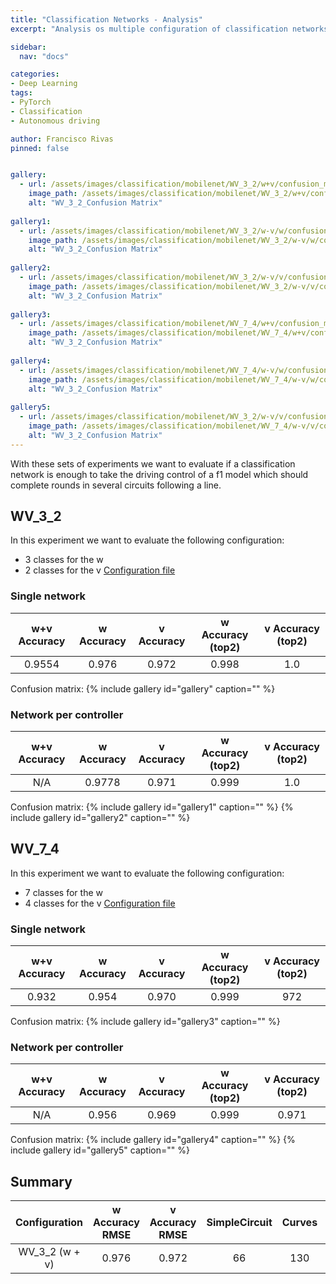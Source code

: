 ```yaml
---
title: "Classification Networks - Analysis"
excerpt: "Analysis os multiple configuration of classification networks."

sidebar:
  nav: "docs"

categories:
- Deep Learning
tags:
- PyTorch
- Classification
- Autonomous driving

author: Francisco Rivas
pinned: false


gallery:
  - url: /assets/images/classification/mobilenet/WV_3_2/w+v/confusion_matrix.png
    image_path: /assets/images/classification/mobilenet/WV_3_2/w+v/confusion_matrix.png
    alt: "WV_3_2_Confusion Matrix"
    
gallery1:
  - url: /assets/images/classification/mobilenet/WV_3_2/w-v/w/confusion_matrix.png
    image_path: /assets/images/classification/mobilenet/WV_3_2/w-v/w/confusion_matrix.png
    alt: "WV_3_2_Confusion Matrix"
    
gallery2:
  - url: /assets/images/classification/mobilenet/WV_3_2/w-v/v/confusion_matrix.png
    image_path: /assets/images/classification/mobilenet/WV_3_2/w-v/v/confusion_matrix.png
    alt: "WV_3_2_Confusion Matrix"
    
gallery3:
  - url: /assets/images/classification/mobilenet/WV_7_4/w+v/confusion_matrix.png
    image_path: /assets/images/classification/mobilenet/WV_7_4/w+v/confusion_matrix.png
    alt: "WV_3_2_Confusion Matrix"
    
gallery4:
  - url: /assets/images/classification/mobilenet/WV_7_4/w-v/w/confusion_matrix.png
    image_path: /assets/images/classification/mobilenet/WV_7_4/w-v/w/confusion_matrix.png
    alt: "WV_3_2_Confusion Matrix"
    
gallery5:
  - url: /assets/images/classification/mobilenet/WV_3_2/w-v/v/confusion_matrix.png
    image_path: /assets/images/classification/mobilenet/WV_7_4/w-v/v/confusion_matrix.png
    alt: "WV_3_2_Confusion Matrix"
---
```



With these sets of experiments we want to evaluate if a classification network is enough to take the driving control of a f1 model which should complete rounds in several circuits following a line. 

## WV_3_2
In this experiment we want to evaluate the following configuration:
* 3 classes for the w
* 2 classes for the v
[Configuration file](https://github.com/RoboticsLabURJC/2017-phd-francisco-rivas/blob/master/deep_learning/python/networks/net_config/WV_3_2_CLASSES.yml)


### Single network

| w+v Accuracy | w Accuracy | v Accuracy | w Accuracy (top2) | v Accuracy (top2) |
|:-------:|:--------:|:--------:|:--------:|:--------:|
| 0.9554| 0.976  | 0.972   | 0.998 | 1.0 |

Confusion matrix:
{% include gallery id="gallery" caption="" %}


### Network per controller


| w+v Accuracy | w Accuracy | v Accuracy | w Accuracy (top2) | v Accuracy (top2) |
|:-------:|:--------:|:--------:|:--------:|:--------:|
| N/A | 0.9778  |  0.971  | 0.999 | 1.0 |

Confusion matrix:
{% include gallery id="gallery1" caption="" %}
{% include gallery id="gallery2" caption="" %}




## WV_7_4
In this experiment we want to evaluate the following configuration:
* 7 classes for the w
* 4 classes for the v
[Configuration file](https://github.com/RoboticsLabURJC/2017-phd-francisco-rivas/blob/master/deep_learning/python/networks/net_config/WV_7_4_CLASSES.yml)

### Single network

| w+v Accuracy | w Accuracy | v Accuracy | w Accuracy (top2) | v Accuracy (top2) |
|:-------:|:--------:|:--------:|:--------:|:--------:|
| 0.932| 0.954  | 0.970   | 0.999 | 972 |

Confusion matrix:
{% include gallery id="gallery3" caption="" %}


### Network per controller


| w+v Accuracy | w Accuracy | v Accuracy | w Accuracy (top2) | v Accuracy (top2) |
|:-------:|:--------:|:--------:|:--------:|:--------:|
| N/A | 0.956 | 0.969 | 0.999 | 0.971 |

Confusion matrix:
{% include gallery id="gallery4" caption="" %}
{% include gallery id="gallery5" caption="" %}



## Summary
| Configuration | w Accuracy  RMSE | v Accuracy  RMSE | SimpleCircuit | Curves | Nurburgring | Montmelo |
|:-------:|:--------:|:--------:|:--------:|:--------:|:--------:|:--------:|
| WV_3_2 (w + v) | 0.976  | 0.972 | 66 | 130 | N/A  | N/A  |  
